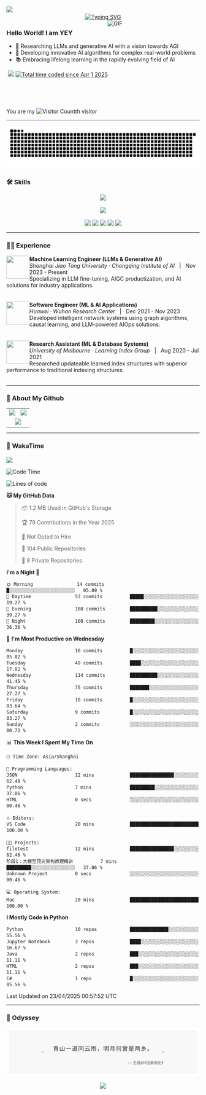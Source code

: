 <img src="http://andy-blog.oss-cn-beijing.aliyuncs.com/2025-04-01-Bottom_up.svg">

<div align="center">
  <!-- dynamic typing effect 动态打字效果 -->
  <div>
    <a href="https://yey.world/">
      <img src="https://readme-typing-svg.herokuapp.com?font=Fira+Code&duration=4000&pause=1000&color=58A6FF&width=435&lines=print(%22Hello%2C+World%22);穿越逆境，抵达繁星。&center=true" alt="Typing SVG" />
    </a>
  </div>
</div>

<a href="https://cdn-images-1.medium.com/v2/resize:fit:720/0*41inHKnPhGb04HsO.gif">
  <img align="right"  alt="GIF" src="https://cdn-images-1.medium.com/v2/resize:fit:720/0*41inHKnPhGb04HsO.gif" width="240"/>
</a>

### Hello World! I am <b>YEY<a target="_blank" href="javascript:;"></a></b>

- 🧠 Researching LLMs and generative AI with a vision towards AGI
- 🔬 Developing innovative AI algorithms for complex real-world problems
- 📚 Embracing lifelong learning in the rapidly evolving field of AI

<p align="left">
<a href="https://yey.world">
    <img src="https://img.shields.io/badge/YEY Blog-95.6K_Views-E65A65.svg?logo=google-analytics&logoColor=white" alt="" title="YEY Blog" /></a>
<a href="https://github.com/YEY11"><img src="https://komarev.com/ghpvc/?username=YEY11&abbreviated=true&color=f59e0b" /></a>
<a href="https://wakatime.com/@8e1088c8-85c7-4b24-abde-dc6f9fd0a008"><img src="https://wakatime.com/badge/user/8e1088c8-85c7-4b24-abde-dc6f9fd0a008.svg" alt="Total time coded since Apr 1 2025" /></a>
</p>
<br/>
<br/>
<br/>

You are my ![Visitor Count](https://profile-counter.glitch.me/YEY11/count.svg)th visitor

---

<!-- GitHub 贪吃蛇动画 -->
<picture>
  <source
    media="(prefers-color-scheme: dark)"
    srcset="https://raw.githubusercontent.com/YEY11/YEY11/output/github-snake-dark.svg"
  />
  <source
    media="(prefers-color-scheme: light)"
    srcset="https://raw.githubusercontent.com/YEY11/YEY11/output/github-snake.svg"
  />
  <img
    alt="github contribution grid snake animation"
    src="https://raw.githubusercontent.com/YEY11/YEY11/output/github-snake.svg"
  />
</picture>

### 🛠️ Skills

<p align="center">
  <a href="https://skillicons.dev">
    <!-- 编程语言和框架 -->
    <img src="https://skillicons.dev/icons?i=python,java,r,matlab,pytorch,fastapi,mysql,git" />
  </a>
</p>
<p align="center">
  <a href="https://skillicons.dev">
    <!-- 工具、平台和基础设施 -->
    <img src="https://skillicons.dev/icons?i=docker,kubernetes,linux,nginx,bash,vim,vscode,markdown" />
  </a>
</p>

<!-- https://github.com/badges/shields -->
<p align="center">
<a href="https://github.com/YEY11"><img src="https://img.shields.io/badge/GitHub-YEY-8b5cf6?logo=github&logoColor=white" /></a>
<a href="https://yey.world"><img src="https://img.shields.io/badge/Blog-YEY_Blog-EC9E27?logo=bloglovin&logoColor=white" /></a>
<a href="https://www.linkedin.com/in/yey11/"><img src="https://img.shields.io/badge/LinkedIn-YEY-0B66C2?logo=inspire&logoColor=white" /></a>
<a href="https://yey11.github.io/YEY11/wechat.html" target="_blank"><img src="https://img.shields.io/badge/WeChat-YEY-02C161?logo=wechat&logoColor=white" /></a>
<a href="mailto:yangye0329@outlook.com"><img src="https://img.shields.io/badge/Email-yangye0329@outlook.com-f43f5e?logo=gmail&logoColor=white" /></a>
</p>

---

### 🧑‍💻 Experience

<div>
  <img align="left" width="60" height="60" src="http://andy-blog.oss-cn-beijing.aliyuncs.com/2025-04-01-SJTU_emblem.svg"/>
  <div>
    <strong>Machine Learning Engineer (LLMs & Generative AI)</strong><br/>
    <em>Shanghai Jiao Tong University · Chongqing Institute of AI</em> &nbsp;&nbsp;|&nbsp;&nbsp; Nov 2023 - Present<br/>
    Specializing in LLM fine-tuning, AIGC productization, and AI solutions for industry applications.
  </div>
</div>

<br clear="left"/>
<br/>

<div>
  <img align="left" width="60" height="60" src="http://andy-blog.oss-cn-beijing.aliyuncs.com/2025-04-01-192402.png"/>
  <div>
    <strong>Software Engineer (ML & AI Applications)</strong><br/>
    <em>Huawei · Wuhan Research Center</em> &nbsp;&nbsp;|&nbsp;&nbsp; Dec 2021 - Nov 2023<br/>
    Developed intelligent network systems using graph algorithms, causal learning, and LLM-powered AIOps solutions.
  </div>
</div>

<br clear="left"/>
<br/>

<div>
  <img align="left" width="60" height="60" src="http://andy-blog.oss-cn-beijing.aliyuncs.com/2025-04-02-The_University_of_Melbourne_Logo.png"/>
  <div>
    <strong>Research Assistant (ML & Database Systems)</strong><br/>
    <em>University of Melbourne · Learning Index Group</em> &nbsp;&nbsp;|&nbsp;&nbsp; Aug 2020 - Jul 2021<br/>
    Researched updateable learned index structures with superior performance to traditional indexing structures.
  </div>
</div>

<br clear="left"/>

---

### 👾 About My Github

<div align="center">
  <table style="width:100%;">
    <tr>
      <!-- 第一个图片 -->
      <td align="center">
        <img height='200' src="https://github-readme-stats.vercel.app/api?username=YEY11&show_icons=true" />
      </td>
      <!-- 第二个图片 -->
      <td align="center">
        <img height='200' src="https://github-readme-stats.vercel.app/api/top-langs/?username=YEY11&layout=compact" />
      </td>
    </tr>
    <!-- 第三个图片 -->
    <tr>
      <td colspan="2" align="center">
        <img height="220" src="https://github-readme-activity-graph.vercel.app/graph?username=YEY11&theme=github-compact&hide_border=true&area=true" />
      </td>
    </tr>
  </table>
</div>

---

### 🚀 WakaTime

<img align="center" src="https://github-readme-stats.vercel.app/api/wakatime?username=YEY11&theme=transparent&hide_border=true&layout=compact&langs_count=20&range=all_time"/>

<!--START_SECTION:waka-->
![Code Time](http://img.shields.io/badge/Code%20Time-26%20hrs%2047%20mins-blue)

![Lines of code](https://img.shields.io/badge/From%20Hello%20World%20I%27ve%20Written-2.6%20million%20lines%20of%20code-blue)

**🐱 My GitHub Data** 

> 📦 1.2 MB Used in GitHub's Storage 
 > 
> 🏆 79 Contributions in the Year 2025
 > 
> 🚫 Not Opted to Hire
 > 
> 📜 104 Public Repositories 
 > 
> 🔑 8 Private Repositories 
 > 
**I'm a Night 🦉** 

```text
🌞 Morning                14 commits          █░░░░░░░░░░░░░░░░░░░░░░░░   05.09 % 
🌆 Daytime                53 commits          █████░░░░░░░░░░░░░░░░░░░░   19.27 % 
🌃 Evening                108 commits         ██████████░░░░░░░░░░░░░░░   39.27 % 
🌙 Night                  100 commits         █████████░░░░░░░░░░░░░░░░   36.36 % 
```
📅 **I'm Most Productive on Wednesday** 

```text
Monday                   16 commits          █░░░░░░░░░░░░░░░░░░░░░░░░   05.82 % 
Tuesday                  49 commits          ████░░░░░░░░░░░░░░░░░░░░░   17.82 % 
Wednesday                114 commits         ██████████░░░░░░░░░░░░░░░   41.45 % 
Thursday                 75 commits          ███████░░░░░░░░░░░░░░░░░░   27.27 % 
Friday                   10 commits          █░░░░░░░░░░░░░░░░░░░░░░░░   03.64 % 
Saturday                 9 commits           █░░░░░░░░░░░░░░░░░░░░░░░░   03.27 % 
Sunday                   2 commits           ░░░░░░░░░░░░░░░░░░░░░░░░░   00.73 % 
```


📊 **This Week I Spent My Time On** 

```text
🕑︎ Time Zone: Asia/Shanghai

💬 Programming Languages: 
JSON                     12 mins             ████████████████░░░░░░░░░   62.48 % 
Python                   7 mins              █████████░░░░░░░░░░░░░░░░   37.06 % 
HTML                     0 secs              ░░░░░░░░░░░░░░░░░░░░░░░░░   00.46 % 

🔥 Editors: 
VS Code                  20 mins             █████████████████████████   100.00 % 

🐱‍💻 Projects: 
filetest                 12 mins             ████████████████░░░░░░░░░   62.48 % 
阶段1：大模型顶尖架构原理精讲          7 mins              █████████░░░░░░░░░░░░░░░░   37.06 % 
Unknown Project          0 secs              ░░░░░░░░░░░░░░░░░░░░░░░░░   00.46 % 

💻 Operating System: 
Mac                      20 mins             █████████████████████████   100.00 % 
```

**I Mostly Code in Python** 

```text
Python                   10 repos            ██████████████░░░░░░░░░░░   55.56 % 
Jupyter Notebook         3 repos             ████░░░░░░░░░░░░░░░░░░░░░   16.67 % 
Java                     2 repos             ███░░░░░░░░░░░░░░░░░░░░░░   11.11 % 
HTML                     2 repos             ███░░░░░░░░░░░░░░░░░░░░░░   11.11 % 
C#                       1 repo              █░░░░░░░░░░░░░░░░░░░░░░░░   05.56 % 
```




 Last Updated on 23/04/2025 00:57:52 UTC
<!--END_SECTION:waka-->

---

### 🌙 Odyssey

<p align="center">
  <img src=".github/quote.svg">
</p>

<p align="center">
<img src="https://capsule-render.vercel.app/api?type=waving&color=timeGradient&height=200&&section=footer&text=THE%20END!&fontSize=90&fontAlign=50&fontAlignY=70&desc=Hope%20your%20program%20is%20bug-free!&descAlign=50&descSize=30&descAlignY=40&animation=twinkling">
</p>
